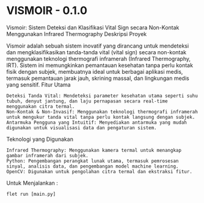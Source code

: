 # VISMOIR - 0.1.0

Vismoir: Sistem Deteksi dan Klasifikasi Vital Sign secara Non-Kontak Menggunakan Infrared Thermography
Deskripsi Proyek

Vismoir adalah sebuah sistem inovatif yang dirancang untuk mendeteksi dan mengklasifikasikan tanda-tanda vital (vital sign) secara non-kontak menggunakan teknologi thermografi inframerah (Infrared Thermography, IRT). Sistem ini memungkinkan pemantauan kesehatan tanpa perlu kontak fisik dengan subjek, membuatnya ideal untuk berbagai aplikasi medis, termasuk pemantauan jarak jauh, skrining massal, dan lingkungan medis yang sensitif.
Fitur Utama

    Deteksi Tanda Vital: Mendeteksi parameter kesehatan utama seperti suhu tubuh, denyut jantung, dan laju pernapasan secara real-time menggunakan citra termal.
    Non-Kontak & Non-Invasif: Menggunakan teknologi thermografi inframerah untuk mengukur tanda vital tanpa perlu kontak langsung dengan subjek.
    Antarmuka Pengguna yang Intuitif: Menyediakan antarmuka yang mudah digunakan untuk visualisasi data dan pengaturan sistem.

Teknologi yang Digunakan

    Infrared Thermography: Menggunakan kamera termal untuk menangkap gambar inframerah dari subjek.
    Python: Pengembangan perangkat lunak utama, termasuk pemrosesan sinyal, analisis data, dan pengembangan model machine learning.
    OpenCV: Digunakan untuk pengolahan citra termal dan ekstraksi fitur.

Untuk Menjalankan :

```
flet run [main.py]
```
